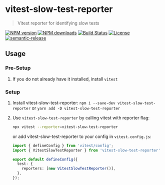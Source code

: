 # vitest-slow-test-reporter

> Vitest reporter for identifying slow tests

[![NPM version][npm-image]][npm-url]
[![NPM downloads][npm-downloads-image]][npm-url]
[![Build Status][build-status-image]][build-status-url]
[![License][license-image]][license-url]
[![semantic-release][semantic-release-image]][semantic-release-url]

## Usage

### Pre-Setup

1. If you do not already have it installed, install `vitest`

### Setup
1. Install vitest-slow-test-reporter: `npm i --save-dev vitest-slow-test-reporter` or `yarn add -D vitest-slow-test-reporter`
1. Use `vitest-slow-test-reporter` by calling vitest with reporter flag:
    ```bash
    npx vitest --reporter=vitest-slow-test-reporter
    ```
    or add vitest-slow-test-reporter to your config in `vitest.config.js`:

    ```ts
    import { defineConfig } from 'vitest/config';
    import { VitestSlowTestReporter } from 'vitest-slow-test-reporter'

    export default defineConfig({
      test: {
        reporters: [new VitestSlowTestReporter()],
      },
    });
    ```

[npm-image]: https://img.shields.io/npm/v/vitest-slow-test-reporter.svg?style=flat-square
[npm-url]: https://npmjs.org/package/vitest-slow-test-reporter
[npm-downloads-image]: https://img.shields.io/npm/dm/vitest-slow-test-reporter.svg?style=flat-square
[build-status-image]: https://img.shields.io/github/actions/workflow/status/prescottprue/vitest-slow-test-reporter/publish.yml?branch=main&style=flat-square
[build-status-url]: https://github.com/prescottprue/vitest-slow-test-reporter/actions/workflows/publish.yml
[license-image]: https://img.shields.io/npm/l/vitest-slow-test-reporter.svg?style=flat-square
[license-url]: https://github.com/prescottprue/vitest-slow-test-reporter/blob/master/LICENSE
[semantic-release-image]: https://img.shields.io/badge/%20%20%F0%9F%93%A6%F0%9F%9A%80-semantic--release-e10079.svg?style=flat-square
[semantic-release-url]: https://github.com/semantic-release/semantic-release